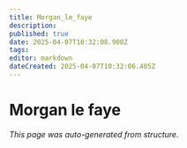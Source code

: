 ```yaml
---
title: Morgan_le_faye
description: 
published: true
date: 2025-04-07T10:32:08.900Z
tags: 
editor: markdown
dateCreated: 2025-04-07T10:32:06.405Z
---
```


# Morgan le faye

*This page was auto-generated from structure.*